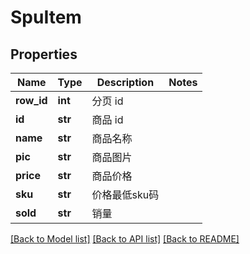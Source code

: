 # SpuItem

## Properties
Name | Type | Description | Notes
------------ | ------------- | ------------- | -------------
**row_id** | **int** |  分页 id | 
**id** | **str** |  商品 id | 
**name** | **str** |  商品名称 | 
**pic** | **str** |  商品图片 | 
**price** | **str** |  商品价格 | 
**sku** | **str** |  价格最低sku码 | 
**sold** | **str** |  销量 | 

[[Back to Model list]](../README.md#documentation-for-models) [[Back to API list]](../README.md#documentation-for-api-endpoints) [[Back to README]](../README.md)

